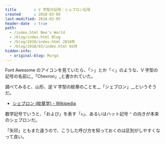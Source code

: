 ```yaml
---
title        : V 字型の記号：シェブロン記号
created      : 2018-03-05
last-modified: 2018-03-05
header-date  : true
path:
  - /index.html Neo's World
  - /blog/index.html Blog
  - /blog/2018/index.html 2018年
  - /blog/2018/03/index.html 03月
hidden-info:
  - original-blog: Murga
---
```


Font Awesome のアイコンを見ていたら、「`＞`」とか「`＜`」のような、V 字型の記号の名前に_「Chevron」_と書かれていた。

調べてみると、山形、逆 V 字型の紋章のことを__「シェブロン」__というそうだ。

- [シェブロン (紋章学) - Wikipedia](https://ja.wikipedia.org/wiki/%E3%82%B7%E3%82%A7%E3%83%96%E3%83%AD%E3%83%B3_(%E7%B4%8B%E7%AB%A0%E5%AD%A6))

数学記号でいうと、「および」を表す「`∧`」、あるいはハット記号 `^` の向きが本来のシェブロンだ。

「矢印」ともまた違うので、こうした呼び方を知っておくのは区別がしやすくなって良い。

